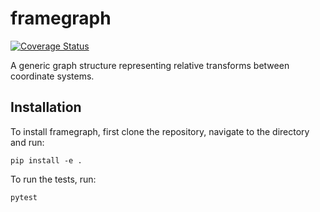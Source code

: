 # framegraph

[![Coverage Status](https://coveralls.io/repos/github/vi-robotics/framegraph/badge.svg?branch=main)](https://coveralls.io/github/vi-robotics/framegraph?branch=main)

A generic graph structure representing relative transforms between coordinate systems.

## Installation

To install framegraph, first clone the repository, navigate to the directory and run:

`pip install -e .`

To run the tests, run:

`pytest`
